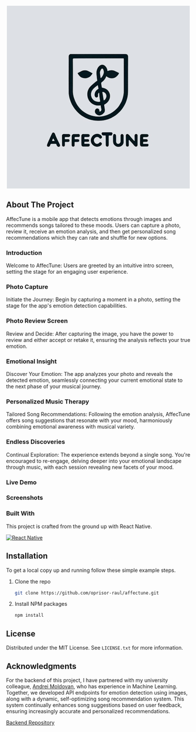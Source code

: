 <!-- PROJECT LOGO -->
<br />
<div align="center" padding: 10px;">
  <a href="https://github.com/oprisor-raul/affectune">
    <img src="https://github.com/oprisor-raul/affectune/blob/main/assets/logo-with-background.jpg" alt="Project Logo">
  </a>
</div>

<!-- ABOUT THE PROJECT -->
## About The Project

AffecTune is a mobile app that detects emotions through images and recommends songs tailored to these moods.
Users can capture a photo, review it, receive an emotion analysis, and then get personalized song recommendations which they can rate and shuffle for new options.

### Introduction 
  Welcome to AffecTune: Users are greeted by an intuitive intro screen, setting the stage for an engaging user experience.
### Photo Capture 
  Initiate the Journey: Begin by capturing a moment in a photo, setting the stage for the app's emotion detection capabilities.
### Photo Review Screen
  Review and Decide: After capturing the image, you have the power to review and either accept or retake it, ensuring the analysis reflects your true emotion.
### Emotional Insight
Discover Your Emotion: The app analyzes your photo and reveals the detected emotion, seamlessly connecting your current emotional state to the next phase of your musical journey.
### Personalized Music Therapy
Tailored Song Recommendations: Following the emotion analysis, AffecTune offers song suggestions that resonate with your mood, harmoniously combining emotional awareness with musical variety.
### Endless Discoveries
Continual Exploration: The experience extends beyond a single song. You're encouraged to re-engage, delving deeper into your emotional landscape through music, with each session revealing new facets of your mood.

### Live Demo

### Screenshots

### Built With
This project is crafted from the ground up with React Native.

[![React Native][ReactNative.js]][ReactNative-url]

## Installation
To get a local copy up and running follow these simple example steps.

1. Clone the repo
   ```sh
   git clone https://github.com/oprisor-raul/affectune.git
   ```
2. Install NPM packages
   ```sh
   npm install
   ```

<!-- LICENSE -->
## License

Distributed under the MIT License. See `LICENSE.txt` for more information.

<!-- ACKNOWLEDGMENTS -->
## Acknowledgments

For the backend of this project, I have partnered with my university colleague, [Andrei Moldovan](https://github.com/Lordsib), who has experience in Machine Learning. 
Together, we developed API endpoints for emotion detection using images, along with a dynamic, self-optimizing song recommendation system. 
This system continually enhances song suggestions based on user feedback, ensuring increasingly accurate and personalized recommendations.

[Backend Repository](https://github.com/Lordsib/AffecTune)

[ReactNative.js]: https://img.shields.io/badge/React_Native-20232A?style=for-the-badge&logo=react&logoColor=61DAFB
[ReactNative-url]: https://reactnative.dev/
